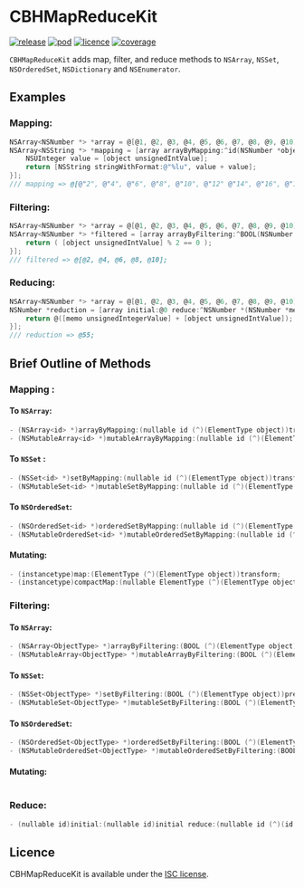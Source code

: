 # CBHMapReduceKit

[![release](https://img.shields.io/github/release/chris-huxtable/CBHMapReduceKit.svg)](https://github.com/chris-huxtable/CBHMapReduceKit/releases)
[![pod](https://img.shields.io/cocoapods/v/CBHMapReduceKit.svg)](https://cocoapods.org/pods/CBHMapReduceKit)
[![licence](https://img.shields.io/badge/licence-ISC-lightgrey.svg?cacheSeconds=2592000)](https://github.com/chris-huxtable/CBHMapReduceKit/blob/master/LICENSE)
[![coverage](https://img.shields.io/badge/coverage-100%25-brightgreen.svg?cacheSeconds=2592000)](https://github.com/chris-huxtable/CBHMapReduceKit)

`CBHMapReduceKit` adds  map, filter, and reduce methods to `NSArray`, `NSSet`, `NSOrderedSet`,  `NSDictionary` and `NSEnumerator`. 


## Examples

### Mapping:
```objective-c
NSArray<NSNumber *> *array = @[@1, @2, @3, @4, @5, @6, @7, @8, @9, @10];
NSArray<NSString *> *mapping = [array arrayByMapping:^id(NSNumber *object) {
	NSUInteger value = [object unsignedIntValue];
	return [NSString stringWithFormat:@"%lu", value + value];
}];
/// mapping => @[@"2", @"4", @"6", @"8", @"10", @"12" @"14", @"16", @"18", @"20"];
```

### Filtering:
```objective-c
NSArray<NSNumber *> *array = @[@1, @2, @3, @4, @5, @6, @7, @8, @9, @10];
NSArray<NSNumber *> *filtered = [array arrayByFiltering:^BOOL(NSNumber *object) {
	return ( [object unsignedIntValue] % 2 == 0 );
}];
/// filtered => @[@2, @4, @6, @8, @10];
```

### Reducing:
```objective-c
NSArray<NSNumber *> *array = @[@1, @2, @3, @4, @5, @6, @7, @8, @9, @10];
NSNumber *reduction = [array initial:@0 reduce:^NSNumber *(NSNumber *memo, NSNumber *object) {
	return @([memo unsignedIntegerValue] + [object unsignedIntValue]);
}];
/// reduction => @55;
```


## Brief Outline of Methods

### Mapping :

#### To `NSArray`:
```objective-c
- (NSArray<id> *)arrayByMapping:(nullable id (^)(ElementType object))transform;
- (NSMutableArray<id> *)mutableArrayByMapping:(nullable id (^)(ElementType object))transform;
```

#### To `NSSet` :
```objective-c
- (NSSet<id> *)setByMapping:(nullable id (^)(ElementType object))transform;
- (NSMutableSet<id> *)mutableSetByMapping:(nullable id (^)(ElementType object))transform;
```

#### To `NSOrderedSet`:
```objective-c
- (NSOrderedSet<id> *)orderedSetByMapping:(nullable id (^)(ElementType object))transform;
- (NSMutableOrderedSet<id> *)mutableOrderedSetByMapping:(nullable id (^)(ElementType object))transform;
```

#### Mutating:
```objective-c
- (instancetype)map:(ElementType (^)(ElementType object))transform;
- (instancetype)compactMap:(nullable ElementType (^)(ElementType object))transform;
```

### Filtering:

#### To `NSArray`:
```objective-c
- (NSArray<ObjectType> *)arrayByFiltering:(BOOL (^)(ElementType object))predicate;
- (NSMutableArray<ObjectType> *)mutableArrayByFiltering:(BOOL (^)(ElementType object))predicate;
```

#### To `NSSet`:
```objective-c
- (NSSet<ObjectType> *)setByFiltering:(BOOL (^)(ElementType object))predicate;
- (NSMutableSet<ObjectType> *)mutableSetByFiltering:(BOOL (^)(ElementType object))predicate;
```

#### To `NSOrderedSet`:
```objective-c
- (NSOrderedSet<ObjectType> *)orderedSetByFiltering:(BOOL (^)(ElementType object))predicate;
- (NSMutableOrderedSet<ObjectType> *)mutableOrderedSetByFiltering:(BOOL (^)(ElementType object))predicate;
```

#### Mutating:
```objective-c- (instancetype)filter:(BOOL (^)(ElementType object))predicate;
```

### Reduce:

```objective-c
- (nullable id)initial:(nullable id)initial reduce:(nullable id (^)(id __nullable memo, ObjectType object))reduce;
```


## Licence
CBHMapReduceKit is available under the [ISC license](https://github.com/chris-huxtable/CBHMapReduceKit/blob/master/LICENSE).
